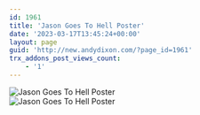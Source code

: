 ```yaml
---
id: 1961
title: 'Jason Goes To Hell Poster'
date: '2023-03-17T13:45:24+00:00'
layout: page
guid: 'http://new.andydixon.com/?page_id=1961'
trx_addons_post_views_count:
    - '1'
---
```


![Jason Goes To Hell Poster](https://i0.wp.com/assets.g8x2.ldn.idrivee2-23.com/posters/Jason%20Goes%20To%20Hell%20Poster%2001.jpg?w=1200&ssl=1 "Jason Goes To Hell Poster")  
![Jason Goes To Hell Poster](https://i0.wp.com/assets.g8x2.ldn.idrivee2-23.com/posters/Jason%20Goes%20To%20Hell%20Poster%2002.jpg?w=1200&ssl=1 "Jason Goes To Hell Poster")